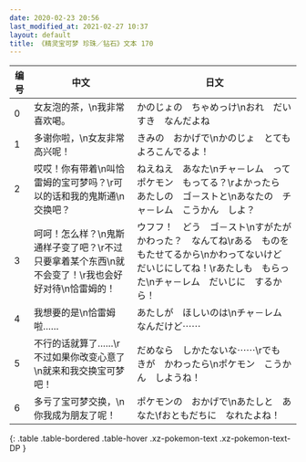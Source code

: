 ```yaml
---
date: 2020-02-23 20:56
last_modified_at: 2021-02-27 10:37
layout: default
title: 《精灵宝可梦 珍珠／钻石》文本 170
---
```

| 编号 | 中文 | 日文 |
| ---- | ---- | ---- |
| 0 | 女友泡的茶，\n我非常喜欢喝。 | かのじょの　ちゃめっけ\nおれ　だいすき　なんだよね |
| 1 | 多谢你啦，\n女友非常高兴呢！ | きみの　おかげで\nかのじょ　とても　よろこんでるよ！ |
| 2 | 哎哎！你有带着\n叫恰雷姆的宝可梦吗？\r可以的话和我的鬼斯通\n交换吧？ | ねえねえ　あなた\nチャ－レム　って　ポケモン　もってる？\rよかったら　あたしの　ゴ－ストと\nあなたの　チャ－レム　こうかん　しよ？ |
| 3 | 呵呵！怎么样？\n鬼斯通样子变了吧？\r不过只要拿着某个东西\n就不会变了！\r我也会好好对待\n恰雷姆的！ | ウフフ！　どう　ゴ－スト\nすがたが　かわった？　なんてね\rある　ものを　もたせてるから\nかわってないけど　だいじにしてね！\rあたしも　もらった\nチャ－レム　だいじに　するから！ |
| 4 | 我想要的是\n恰雷姆啦…… | あたしが　ほしいのは\nチャ－レム　なんだけど⋯⋯ |
| 5 | 不行的话就算了……\r不过如果你改变心意了\n就来和我交换宝可梦吧！ | だめなら　しかたないな⋯⋯\rでも　きが　かわったら\nポケモン　こうかん　しようね！ |
| 6 | 多亏了宝可梦交换，\n你我成为朋友了呢！ | ポケモンの　おかげで\nあたしと　あなた\fおともだちに　なれたよね！ |
{: .table .table-bordered .table-hover .xz-pokemon-text .xz-pokemon-text-DP }